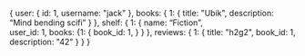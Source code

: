 {
  user: {
    id: 1,
    username: "jack"
  },
  books: {
    1: {
      title: "Ubik",
      description: “Mind bending scifi”
    }
  },
  shelf: {
    1: {
      name: “Fiction”,  
      user_id: 1,
      books: {1: {
        book_id: 1,
      }
    }
  },
  reviews: {
    1: {
      title: "h2g2",
      book_id: 1,
      description: "42"
    }
   }
  }
